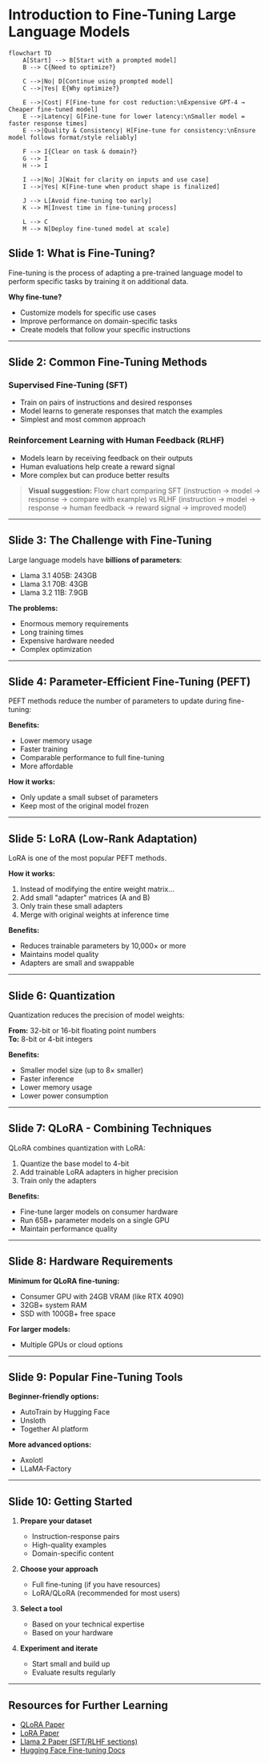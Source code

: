 # Introduction to Fine-Tuning Large Language Models

```mermaid
flowchart TD
    A[Start] --> B[Start with a prompted model]
    B --> C{Need to optimize?}
    
    C -->|No| D[Continue using prompted model]
    C -->|Yes| E{Why optimize?}
    
    E -->|Cost| F[Fine-tune for cost reduction:\nExpensive GPT-4 → Cheaper fine-tuned model]
    E -->|Latency| G[Fine-tune for lower latency:\nSmaller model = faster response times]
    E -->|Quality & Consistency| H[Fine-tune for consistency:\nEnsure model follows format/style reliably]
    
    F --> I{Clear on task & domain?}
    G --> I
    H --> I
    
    I -->|No| J[Wait for clarity on inputs and use case]
    I -->|Yes| K[Fine-tune when product shape is finalized]
    
    J --> L[Avoid fine-tuning too early]
    K --> M[Invest time in fine-tuning process]
    
    L --> C
    M --> N[Deploy fine-tuned model at scale]
```

## Slide 1: What is Fine-Tuning?

Fine-tuning is the process of adapting a pre-trained language model to perform specific tasks by training it on additional data.

**Why fine-tune?**
- Customize models for specific use cases
- Improve performance on domain-specific tasks
- Create models that follow your specific instructions

---

## Slide 2: Common Fine-Tuning Methods

### Supervised Fine-Tuning (SFT)
- Train on pairs of instructions and desired responses
- Model learns to generate responses that match the examples
- Simplest and most common approach

### Reinforcement Learning with Human Feedback (RLHF)
- Models learn by receiving feedback on their outputs
- Human evaluations help create a reward signal
- More complex but can produce better results

> **Visual suggestion:** Flow chart comparing SFT (instruction → model → response → compare with example) vs RLHF (instruction → model → response → human feedback → reward signal → improved model)

---

## Slide 3: The Challenge with Fine-Tuning

Large language models have **billions of parameters**:
- Llama 3.1 405B: 243GB
- Llama 3.1 70B: 43GB
- Llama 3.2 11B: 7.9GB

**The problems:**
- Enormous memory requirements
- Long training times
- Expensive hardware needed
- Complex optimization

---

## Slide 4: Parameter-Efficient Fine-Tuning (PEFT)

PEFT methods reduce the number of parameters to update during fine-tuning:

**Benefits:**
- Lower memory usage
- Faster training
- Comparable performance to full fine-tuning
- More affordable

**How it works:**
- Only update a small subset of parameters
- Keep most of the original model frozen

---

## Slide 5: LoRA (Low-Rank Adaptation)

LoRA is one of the most popular PEFT methods.

**How it works:**
1. Instead of modifying the entire weight matrix...
2. Add small "adapter" matrices (A and B)
3. Only train these small adapters
4. Merge with original weights at inference time

**Benefits:**
- Reduces trainable parameters by 10,000× or more
- Maintains model quality
- Adapters are small and swappable

---

## Slide 6: Quantization

Quantization reduces the precision of model weights:

**From:** 32-bit or 16-bit floating point numbers  
**To:** 8-bit or 4-bit integers

**Benefits:**
- Smaller model size (up to 8× smaller)
- Faster inference
- Lower memory usage
- Lower power consumption

---

## Slide 7: QLoRA - Combining Techniques

QLoRA combines quantization with LoRA:

1. Quantize the base model to 4-bit
2. Add trainable LoRA adapters in higher precision
3. Train only the adapters

**Benefits:**
- Fine-tune larger models on consumer hardware
- Run 65B+ parameter models on a single GPU
- Maintain performance quality

---

## Slide 8: Hardware Requirements

**Minimum for QLoRA fine-tuning:**
- Consumer GPU with 24GB VRAM (like RTX 4090)
- 32GB+ system RAM
- SSD with 100GB+ free space

**For larger models:**
- Multiple GPUs or cloud options

---

## Slide 9: Popular Fine-Tuning Tools

**Beginner-friendly options:**
- AutoTrain by Hugging Face
- Unsloth
- Together AI platform

**More advanced options:**
- Axolotl
- LLaMA-Factory

---

## Slide 10: Getting Started

1. **Prepare your dataset**
   - Instruction-response pairs
   - High-quality examples
   - Domain-specific content

2. **Choose your approach**
   - Full fine-tuning (if you have resources)
   - LoRA/QLoRA (recommended for most users)

3. **Select a tool**
   - Based on your technical expertise
   - Based on your hardware

4. **Experiment and iterate**
   - Start small and build up
   - Evaluate results regularly

---

## Resources for Further Learning

- [QLoRA Paper](https://arxiv.org/abs/2305.14314)
- [LoRA Paper](https://arxiv.org/abs/2106.09685)
- [Llama 2 Paper (SFT/RLHF sections)](https://arxiv.org/pdf/2307.09288)
- [Hugging Face Fine-tuning Docs](https://huggingface.co/docs/transformers/training)
